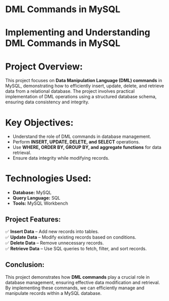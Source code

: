 
# DML Commands in MySQL

# Implementing and Understanding DML Commands in MySQL  

# Project Overview:  
This project focuses on **Data Manipulation Language (DML) commands** in MySQL, demonstrating how to efficiently insert, update, delete, and retrieve data from a relational database. The project involves practical implementation of DML operations using a structured database schema, ensuring data consistency and integrity.  

# Key Objectives:  
- Understand the role of DML commands in database management.  
- Perform **INSERT, UPDATE, DELETE, and SELECT** operations.  
- Use **WHERE, ORDER BY, GROUP BY, and aggregate functions** for data retrieval.  
- Ensure data integrity while modifying records.  

# Technologies Used:  
- **Database:** MySQL  
- **Query Language:** SQL  
- **Tools:** MySQL Workbench


## **Project Features:**  
✅ **Insert Data** – Add new records into tables.  
✅ **Update Data** – Modify existing records based on conditions.  
✅ **Delete Data** – Remove unnecessary records.  
✅ **Retrieve Data** – Use SQL queries to fetch, filter, and sort records.  
  


## **Conclusion:**  
This project demonstrates how **DML commands** play a crucial role in database management, ensuring effective data modification and retrieval. By implementing these commands, we can efficiently manage and manipulate records within a MySQL database.  
